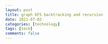 ```yaml
---
layout: post
title: graph DFS backtracking and recursion
date: 2021-07-02
categories: [technology]
tags: [tech]
comments: false
---
```


### 
